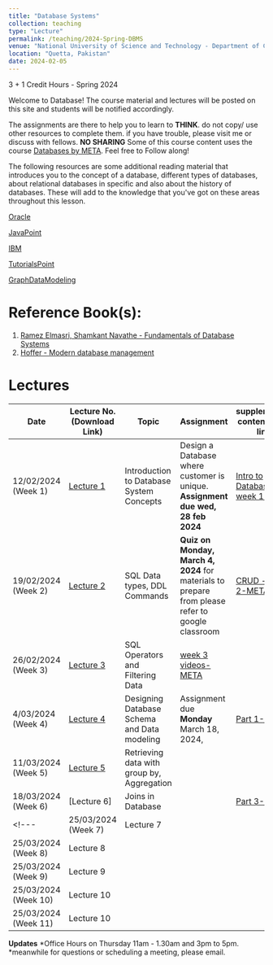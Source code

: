 ```yaml
---
title: "Database Systems"
collection: teaching
type: "Lecture"
permalink: /teaching/2024-Spring-DBMS
venue: "National University of Science and Technology - Department of Computer Science"
location: "Quetta, Pakistan"
date: 2024-02-05
---
```


3 + 1 Credit Hours - Spring 2024

<!---
Database Systems CS-220
======
-->

Welcome to Database! 
The course material and lectures will be posted on this site and students will be notified accordingly. 

The assignments are there to help you to learn to **THINK**. do not copy/ use other resources to complete them. if you have trouble, please visit me or discuss with fellows. **NO SHARING** 
Some of this course content uses the course [Databases by META](https://www.coursera.org/learn/introduction-to-databases). Feel free to Follow along! 

The following resources are some additional reading material that introduces you to the concept of a database, different types of databases, about relational databases in specific and also about the history of databases. These will add to the knowledge that you've got on these areas throughout this lesson.

[Oracle](https://www.oracle.com/uk/database/what-is-database/)

[JavaPoint](https://www.javatpoint.com/types-of-databases)

[IBM](https://www.ibm.com/cloud/learn/relational-databases)

[TutorialsPoint](https://www.tutorialspoint.com/Types-of-databases)

[GraphDataModeling](http://graphdatamodeling.com/GraphDataModeling/History.html)

<!---[Grades](https://github.com/kashifliaqat/kashifliaqat.github.io/raw/master/files/fall_2021/Grading_PP.pdf)

[Formula Sheet - Final Term](https://github.com/kashifliaqat/kashifliaqat.github.io/raw/master/files/fall_2021/PP_final_Formula_Sheet.pdf)
-->

Reference Book(s): 
======

1. [Ramez Elmasri, Shamkant Navathe - Fundamentals of Database Systems](https://github.com/Saniya-Ashraf/saniya-ashraf.github.io/blob/master/DBMS/Ramez%20Elmasri%2C%20Shamkant%20Navathe%20-%20Fundamentals%20of%20Database%20Systems-Pearson%20(2016).pdf)
2. [Hoffer - Modern database management](https://drive.google.com/file/d/1Fv0KBHCzwKgB3H99ckeG0oegdRDLLv5Z/view?usp=sharing)


Lectures
======


| **Date**   | **Lecture No. (Download Link)**                                                                                      | **Topic**                            |**Assignment**| **supplementary content/Video links**|
|------------|----------------------------------------------------------------------------------------------------------------------|--------------------------------------|--------------|--------------------------|
| 12/02/2024 (Week 1) | [Lecture 1](https://github.com/Saniya-Ashraf/saniya-ashraf.github.io/blob/master/DBMS/Database%20Systems%20CS-220%20-%20Lecture%201.pdf) |Introduction to Database System Concepts|Design a Database where customer is unique. **Assignment due wed, 28 feb 2024** |[Intro to Databases - week 1-META](https://www.coursera.org/learn/introduction-to-databases/home/week/1) | 
| 19/02/2024 (Week 2) | [Lecture 2](https://github.com/Saniya-Ashraf/saniya-ashraf.github.io/blob/master/DBMS/Database%20Systems%20CS-220%20-%20Lecture%202.pdf) |SQL Data types, DDL Commands|**Quiz on Monday, March 4, 2024** for materials to prepare from please refer to google classroom |[CRUD - week 2-META](https://www.coursera.org/learn/introduction-to-databases/home/week/2)| 
| 26/02/2024 (Week 3) | [Lecture 3](https://github.com/Saniya-Ashraf/saniya-ashraf.github.io/blob/master/DBMS/sql_cheetsheet.pdf)|SQL Operators and Filtering Data| [week 3 videos-META](https://www.coursera.org/learn/introduction-to-databases/home/week/3)|
| 4/03/2024 (Week 4)  | [Lecture 4](https://github.com/Saniya-Ashraf/saniya-ashraf.github.io/blob/master/DBMS/Database%20Systems%20CS-220%20-%20Lecture%204.pdf)|Designing Database Schema and Data modeling|Assignment due **Monday** March 18, 2024, |[Part 1-META](https://www.coursera.org/learn/introduction-to-databases/home/week/4)|
| 11/03/2024 (Week 5) | [Lecture 5](https://github.com/Saniya-Ashraf/saniya-ashraf.github.io/blob/master/DBMS/Database%20Systems%20CS-220%20-%20Lecture%205.pdf)|Retrieving data with group by, Aggregation|||
|18/03/2024 (Week 6)|[Lecture 6] |Joins in Database||[Part 3-META](https://www.coursera.org/learn/introduction-to-databases/home/week/4)|
<!---| 25/03/2024 (Week 7)| Lecture 7 ||||
| 25/03/2024 (Week 8)| Lecture 8 ||||
| 25/03/2024 (Week 9)| Lecture 9 ||||
| 25/03/2024 (Week 10)| Lecture 10 ||||
| 25/03/2024 (Week 11)| Lecture 10 ||||-->

**Updates**
*Office Hours on Thursday 11am - 1.30am and 3pm to 5pm.
*meanwhile for questions or scheduling a meeting, please email.
